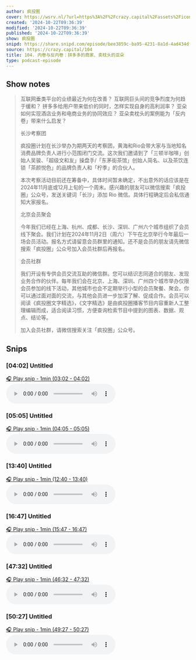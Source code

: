 ```yaml
---
author: 疯投圈
cover: https://wsrv.nl/?url=https%3A%2F%2Fcrazy.capital%2Fassets%2Ficon-square-normal-dark-cn%404x.png&w=200&h=200
created: '2024-10-22T09:36:39'
modified: '2024-10-22T09:36:39'
published: '2024-10-22T09:36:39'
show: 疯投圈
snipd: https://share.snipd.com/episode/bee3859c-ba95-4231-8a1d-4ad434dfb6e9
source: https://crazy.capital/104
title: 104. 内卷与反内卷：拼多多的商家、卖枕头的亚朵
type: podcast-episode
---
```



## Show notes
> 互联网垂类平台的业绩最近为何在改善？ 
> 互联网巨头间的竞争烈度为何趋于缓和？ 
> 拼多多给用户带来低价的同时，怎样实现自身的高利润率？ 
> 亚朵如何实现酒店业务和电商业务的协同效应？ 
> 亚朵卖枕头的案例能为「反内卷」带来什么启发？ 
> 
> 
> 长沙考察团 
> 
> 疯投圈计划在长沙举办为期两天的考察团，黄海和Rio会带大家与当地知名消费品牌负责人进行小范围闭门交流。这次我们邀请到了「三顿半咖啡」创始人吴骏、「超级文和友」操盘手/「东茅街茶馆」创始人简名、以及茶饮连锁「茶颜悦色」的品牌负责人和「柠季」的合伙人。
> 
> 
> 本次考察活动目前还在筹备中，具体时间暂未确定，不出意外的话应该是在2024年11月底或12月上旬的一个周末。感兴趣的朋友可以微信搜索「疯投圈」公众号，发送关键词「长沙」添加 Rio 微信。具体行程确定后会私信通知大家报名。
> 
> 
> 北京会员聚会 
> 
> 今年我们已经在上海、杭州、成都、长沙、深圳、广州六个城市组织了会员线下聚会。我们计划在2024年11月2日（周六）下午在北京举行今年最后一场会员活动。报名方式请留意会员群里的通知。还不是会员的朋友请先微信搜索「疯投圈」公众号加入会员社群后再报名。
> 
> 
> 会员社群 
> 
> 我们开设有专供会员交流互助的微信群。您可以结识志同道合的朋友、发现业务合作的伙伴。每年我们会在北京、上海、深圳、广州四个城市举办仅限会员参加的线下活动，其他城市也会不定期举行小型的会员聚餐、聚会。你可以通过面对面的交流，与其他会员进一步加深了解、促成合作。会员可以阅读《疯投圈文字精选》，《文字精选》是由疯投圈播客节目内容重新人工整理编辑而成，适合阅读习惯，方便查询检索节目中提到的图表、数据、观点、结论等。
> 
> 
> 加入会员社群，请微信搜索关注「疯投圈」公众号。

## Snips
### [04:02] Untitled
[🎧 Play snip - 1min️ (03:02 - 04:02)](https://share.snipd.com/snip/35e6cecd-a005-4247-a1cc-59b73ee87cbb)
<audio controls> <source src="https://crazy.capital/104/audio.mp3#t=03:02,04:02"> </audio>
### [05:05] Untitled
[🎧 Play snip - 1min️ (04:05 - 05:05)](https://share.snipd.com/snip/ec066608-9e7a-4c26-851c-b2cf8058b352)
<audio controls> <source src="https://crazy.capital/104/audio.mp3#t=04:05,05:05"> </audio>
### [13:40] Untitled
[🎧 Play snip - 1min️ (12:40 - 13:40)](https://share.snipd.com/snip/8fbd2ea9-664f-4d87-8ca2-e5cb52d5cf63)
<audio controls> <source src="https://crazy.capital/104/audio.mp3#t=12:40,13:40"> </audio>
### [16:47] Untitled
[🎧 Play snip - 1min️ (15:47 - 16:47)](https://share.snipd.com/snip/23669631-15da-41bb-a074-3a0bf3fc0989)
<audio controls> <source src="https://crazy.capital/104/audio.mp3#t=15:47,16:47"> </audio>
### [47:32] Untitled
[🎧 Play snip - 1min️ (46:32 - 47:32)](https://share.snipd.com/snip/27d06a06-d04e-496f-9e0e-e86ed1927cc9)
<audio controls> <source src="https://crazy.capital/104/audio.mp3#t=46:32,47:32"> </audio>
### [50:27] Untitled
[🎧 Play snip - 1min️ (49:27 - 50:27)](https://share.snipd.com/snip/a2160d66-0703-4c95-bf5a-ad948efa864e)
<audio controls> <source src="https://crazy.capital/104/audio.mp3#t=49:27,50:27"> </audio>
